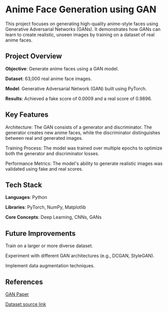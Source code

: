 # Anime Face Generation using GAN
This project focuses on generating high-quality anime-style faces using Generative Adversarial Networks (GANs). It demonstrates how GANs can learn to create realistic, unseen images by training on a dataset of real anime faces.

## Project Overview
**Objective**: Generate anime faces using a GAN model.

**Dataset**: 63,000 real anime face images.

**Model**: Generative Adversarial Network (GAN) built using PyTorch.

**Results**: Achieved a fake score of 0.0009 and a real score of 0.9896.

## Key Features
Architecture: The GAN consists of a generator and discriminator. The generator creates new anime faces, while the discriminator distinguishes between real and generated images.

Training Process: The model was trained over multiple epochs to optimize both the generator and discriminator losses.

Performance Metrics: The model's ability to generate realistic images was validated using fake and real scores.

## Tech Stack
**Languages**: Python

**Libraries**: PyTorch, NumPy, Matplotlib

**Core Concepts**: Deep Learning, CNNs, GANs

## Future Improvements
Train on a larger or more diverse dataset.

Experiment with different GAN architectures (e.g., DCGAN, StyleGAN).

Implement data augmentation techniques.

## References
[GAN Paper](https://arxiv.org/abs/1406.2661)

[Dataset source link](https://www.kaggle.com/splcher/animefacedataset)
